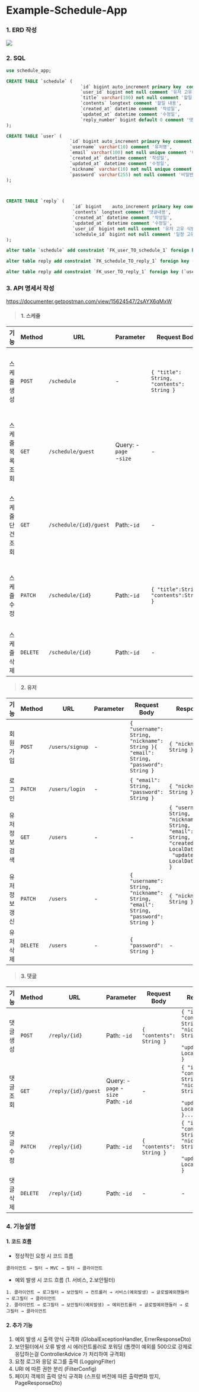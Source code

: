 # Example-Schedule-App

### 1. ERD 작성
![](https://velog.velcdn.com/images/nmhjyu876/post/d2843c92-81a3-4821-9816-cf90c45f7ece/image.png)

### 2. SQL
```sql
use schedule_app;

CREATE TABLE `schedule` (
                            `id` bigint auto_increment primary key 	comment '고유값',
                            `user_id` bigint not null comment '유저 고유 식별자',
                            `title`	varchar(100) not null comment '할일 제목',
                            `contents` longtext	comment '할일 내용',
                            `created_at` datetime comment '작성일',
                            `updated_at` datetime comment '수정일',
                            `reply_number` bigint default 0 comment '댓글 개수'
);

CREATE TABLE `user` (
                        `id` bigint	auto_increment primary key comment '고유값',
                        `username` varchar(10) comment '유저명',
                        `email`	varchar(100) not null unique comment '이메일',
                        `created_at` datetime comment '작성일',
                        `updated_at` datetime comment '수정일',
                        `nickname` varchar(10) not null unique comment '닉네임',
                        `password` varchar(255) not null comment '비밀번호'
);



CREATE TABLE `reply` (
                         `id` bigint	auto_increment primary key comment '고유값',
                         `contents` longtext comment '댓글내용',
                         `created_at` datetime comment '작성일',
                         `updated_at` datetime comment '수정일',
                         `user_id` bigint not null comment '유저 고유 식별자',
                         `schedule_id` bigint not null comment '일정 고유 식별자'
);

alter table `schedule` add constraint `FK_user_TO_schedule_1` foreign key (`user_id`) references `user` (`id`);

alter table reply add constraint `FK_schedule_TO_reply_1` foreign key (`schedule_id`) references schedule (id);

alter table reply add constraint `FK_user_TO_reply_1` foreign key (`user_id`) references user (id);


```

### 3. API 명세서 작성
https://documenter.getpostman.com/view/15624547/2sAYX6qMxW

>#### 1. 스케쥴

|기능|Method| URL                    |Parameter| Request Body                                    | Response                                                                                                                                                                      |상태코드|
|--|--|------------------------|--|-------------------------------------------------|-------------------------------------------------------------------------------------------------------------------------------------------------------------------------------|--|
|스케쥴 생성|`POST`| `/schedule`            |-| `{ "title": String, `<br>`"contents": String }` | `{ "nickname": String, `<br>`"title": String, `<br>`"contents": String, `<br>`"created_at": LocalDateTime,`<br>` "updated_at": LocalDateTime }`                               |`201 Created`|
|스케쥴 목록 조회|`GET`| `/schedule/guest`      |Query: -`page` <br>-`size`| - | `[{ "nickname": String, `<br>`"title": String, `<br>`"contents": String, `<br>`"created_at": LocalDateTime, `<br>`"updated_at": LocalDateTime `<br>`"replyNumber": int }...]` |`200 OK`|
|스케쥴 단건 조회|`GET`| `/schedule/{id}/guest` |Path:-`id`| -                                               | `{ "nickname": String, `<br>`"title": String, `<br>`"contents": String, `<br>`"created_at": LocalDateTime,`<br>` "updated_at": LocalDateTime `<br>`"replyNumber": int }`                               |`200 OK`|
|스케쥴 수정|`PATCH`| `/schedule/{id}`       |Path:-`id`| `{ "title":String, "contents":String }`         | `{ "nickname": String, `<br>`"title": String, `<br>`"contents": String, `<br>`"created_at": LocalDateTime,`<br>` "updated_at": LocalDateTime }`                               |`200 OK`|
|스케쥴 삭제|`DELETE`| `/schedule/{id}`       |Path:-`id`| -                                               | -                                                                                                                                                                             |`200 OK`|

>#### 2. 유저

|기능|Method|URL|Parameter| Request Body                                    |Response|상태코드|
|--|--|--|--|-------------------------------------------------|--|--|
|회원가입|`POST`|`/users/signup`|-| `{ "username": String, `<br>`"nickname": String }{ "email": String, `<br>`"password": String }`|`{ "nickname": String }`|`201 Created`|
|로그인|`PATCH`|`/users/login`|-| `{ "email": String, `<br>`"password": String }`|`{ "nickname": String }`|`202 Accepted`|
|유저정보 검색|`GET`|`/users`|-|-|`{ "username": String, `<br>`"nickname": String, `<br>`"email": String, `<br>`"created_at": LocalDateTime,`<br>` "updated_at": LocalDateTime }`|`200 OK`|
|유저정보 갱신|`PATCH`|`/users`|-| `{ "username": String, `<br>`"nickname": String, `<br>`"email": String, `<br>`"password": String }` |`{ "nickname": String }`|`200 OK`|
|유저 삭제|`DELETE`|`/users`|-| `{ "password": String }` |-|`200 OK`|

>#### 3. 댓글

|기능|Method| URL                 |Parameter| Request Body |Response|상태코드|
|--|--|---------------------|--|-------------------------------------------------|--|--|
|댓글 생성|`POST`| `/reply/{id}`       |Path: -`id`| `{ "contents": String }` |`{ "id": Long,`<br>`"contents": String, `<br>` "nickname": String, `<br>` "updated_at": LocalDateTime }` | `201 Created`|
|댓글 조회|`GET`| `/reply/{id}/guest` |Query: -`page` - `size` <br> Path: -`id`| - |`{ "id": Long,`<br>`"contents": String, `<br>` "nickname": String, `<br>` "updated_at": LocalDateTime }...]`|`200 OK`|
|댓글 수정|`PATCH`| `/reply/{id}`       |Path: -`id`| `{ "contents": String }`|`{ "id": Long,`<br>`"contents": String, `<br>` "nickname": String, `<br>` "updated_at": LocalDateTime }`|`200 OK`|
|댓글 삭제|`DELETE`| `/reply/{id}`       |Path: -`id`| - |-|`200 OK`|


### 4. 기능설명

#### 1. 코드 흐름
- 정상적인 요청 시 코드 흐름
```
클라이언트 → 필터 → MVC → 필터 → 클라이언트
```

- 예외 발생 시 코드 흐름 (1. 서비스, 2.보안필터)
```
1. 클라이언트 → 로그필터 → 보안필터 → 컨트롤러 → 서비스(예외발생) → 글로벌예외핸들러 → 로그필터 → 클라이언트
2. 클라이언트 → 로그필터 → 보안필터(예외발생) → 예외컨트롤러 → 글로벌예외핸들러 → 로그필터 → 클라이언트
```
#### 2. 추가 기능

1. 예외 발생 시 출력 양식 규격화 (GlobalExceptionHandler, ErrerResponseDto)
2. 보안필터에서 오류 발생 시 에러컨트롤러로 포워딩 (톰캣이 예외를 500으로 강제로 응답하는걸 ControllerAdvice 가 처리하여 규격화)
3. 요청 로그와 응답 로그를 출력 (LoggingFilter)
4. URI 에 따른 권한 분리 (FilterConfig)
5. 페이지 객체의 출력 양식 규격화 (스프링 버전에 따른 출력변화 방지, PageResponseDto)

